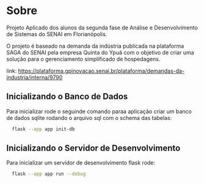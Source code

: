 # Sobre

Projeto Aplicado dos alunos da segunda fase de Análise e Desenvolvimento de Sistemas do SENAI em Florianópolis.

O projeto é baseado na demanda da indústria publicada na plataforma SAGA do SENAI pela empresa Quinta do Ypuã com o objetivo de criar uma solução para o gerenciamento simplificado de hospedagens.

link: https://plataforma.gpinovacao.senai.br/plataforma/demandas-da-industria/interna/9790

## Inicializando o Banco de Dados

Para inicializar rode o seguinde comando paraa aplicação criar um banco de dados sqlite rodando o arquivo sql com o schema das tabelas:

```bash
  flask --app app init-db
```

## Inicializando o Servidor de Desenvolvimento

Para inicializar um servidor de desenvolvimento flask rode:

```bash
  flask --app app run --debug
```
